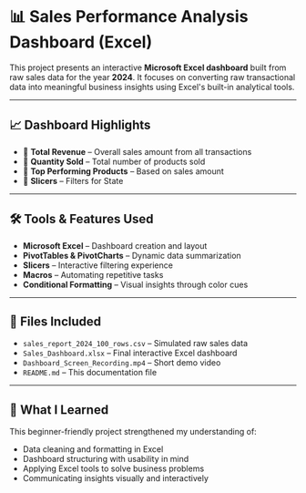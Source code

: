 # 📊 Sales Performance Analysis Dashboard (Excel)

This project presents an interactive **Microsoft Excel dashboard** built from raw sales data for the year **2024**. It focuses on converting raw transactional data into meaningful business insights using Excel's built-in analytical tools.

---

## 📈 Dashboard Highlights

* 🔹 **Total Revenue** – Overall sales amount from all transactions  
* 🔹 **Quantity Sold** – Total number of products sold  
* 🔹 **Top Performing Products** – Based on sales amount  
* 🔹 **Slicers** – Filters for State 

---

## 🛠 Tools & Features Used

* **Microsoft Excel** – Dashboard creation and layout  
* **PivotTables & PivotCharts** – Dynamic data summarization  
* **Slicers** – Interactive filtering experience  
* **Macros** – Automating repetitive tasks  
* **Conditional Formatting** – Visual insights through color cues  

---

## 📁 Files Included

* `sales_report_2024_100_rows.csv` – Simulated raw sales data  
* `Sales_Dashboard.xlsx` – Final interactive Excel dashboard  
* `Dashboard_Screen_Recording.mp4` – Short demo video  
* `README.md` – This documentation file  

---

## 🚀 What I Learned

This beginner-friendly project strengthened my understanding of:

* Data cleaning and formatting in Excel  
* Dashboard structuring with usability in mind  
* Applying Excel tools to solve business problems  
* Communicating insights visually and interactively 
